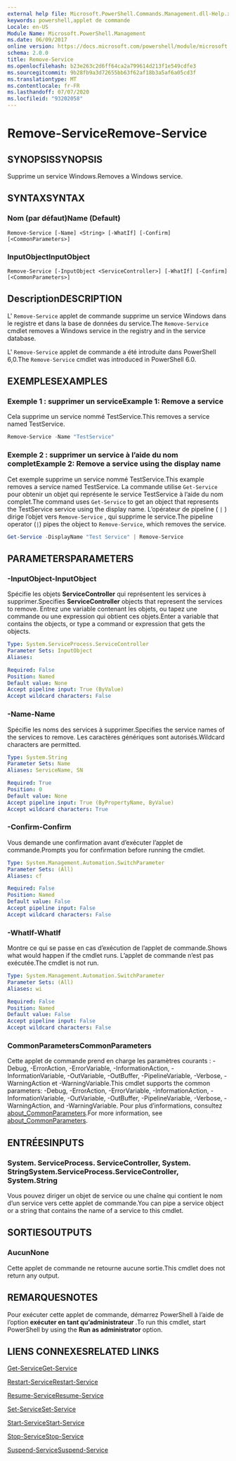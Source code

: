 ```yaml
---
external help file: Microsoft.PowerShell.Commands.Management.dll-Help.xml
keywords: powershell,applet de commande
Locale: en-US
Module Name: Microsoft.PowerShell.Management
ms.date: 06/09/2017
online version: https://docs.microsoft.com/powershell/module/microsoft.powershell.management/remove-service?view=powershell-7.1&WT.mc_id=ps-gethelp
schema: 2.0.0
title: Remove-Service
ms.openlocfilehash: b23e263c2d6ff64ca2a799614d213f1e549cdfe3
ms.sourcegitcommit: 9b28fb9a3d72655bb63f62af18b3a5af6a05cd3f
ms.translationtype: MT
ms.contentlocale: fr-FR
ms.lasthandoff: 07/07/2020
ms.locfileid: "93202058"
---
```

# <span data-ttu-id="f3ac1-103">Remove-Service</span><span class="sxs-lookup"><span data-stu-id="f3ac1-103">Remove-Service</span></span>

## <span data-ttu-id="f3ac1-104">SYNOPSIS</span><span class="sxs-lookup"><span data-stu-id="f3ac1-104">SYNOPSIS</span></span>
<span data-ttu-id="f3ac1-105">Supprime un service Windows.</span><span class="sxs-lookup"><span data-stu-id="f3ac1-105">Removes a Windows service.</span></span>

## <span data-ttu-id="f3ac1-106">SYNTAX</span><span class="sxs-lookup"><span data-stu-id="f3ac1-106">SYNTAX</span></span>

### <span data-ttu-id="f3ac1-107">Nom (par défaut)</span><span class="sxs-lookup"><span data-stu-id="f3ac1-107">Name (Default)</span></span>

```
Remove-Service [-Name] <String> [-WhatIf] [-Confirm] [<CommonParameters>]
```

### <span data-ttu-id="f3ac1-108">InputObject</span><span class="sxs-lookup"><span data-stu-id="f3ac1-108">InputObject</span></span>

```
Remove-Service [-InputObject <ServiceController>] [-WhatIf] [-Confirm] [<CommonParameters>]
```

## <span data-ttu-id="f3ac1-109">Description</span><span class="sxs-lookup"><span data-stu-id="f3ac1-109">DESCRIPTION</span></span>

<span data-ttu-id="f3ac1-110">L' `Remove-Service` applet de commande supprime un service Windows dans le registre et dans la base de données du service.</span><span class="sxs-lookup"><span data-stu-id="f3ac1-110">The `Remove-Service` cmdlet removes a Windows service in the registry and in the service database.</span></span>

<span data-ttu-id="f3ac1-111">L' `Remove-Service` applet de commande a été introduite dans PowerShell 6,0.</span><span class="sxs-lookup"><span data-stu-id="f3ac1-111">The `Remove-Service` cmdlet was introduced in PowerShell 6.0.</span></span>

## <span data-ttu-id="f3ac1-112">EXEMPLES</span><span class="sxs-lookup"><span data-stu-id="f3ac1-112">EXAMPLES</span></span>

### <span data-ttu-id="f3ac1-113">Exemple 1 : supprimer un service</span><span class="sxs-lookup"><span data-stu-id="f3ac1-113">Example 1: Remove a service</span></span>

<span data-ttu-id="f3ac1-114">Cela supprime un service nommé TestService.</span><span class="sxs-lookup"><span data-stu-id="f3ac1-114">This removes a service named TestService.</span></span>

```powershell
Remove-Service -Name "TestService"
```

### <span data-ttu-id="f3ac1-115">Exemple 2 : supprimer un service à l’aide du nom complet</span><span class="sxs-lookup"><span data-stu-id="f3ac1-115">Example 2: Remove a service using the display name</span></span>

<span data-ttu-id="f3ac1-116">Cet exemple supprime un service nommé TestService.</span><span class="sxs-lookup"><span data-stu-id="f3ac1-116">This example removes a service named TestService.</span></span> <span data-ttu-id="f3ac1-117">La commande utilise `Get-Service` pour obtenir un objet qui représente le service TestService à l’aide du nom complet.</span><span class="sxs-lookup"><span data-stu-id="f3ac1-117">The command uses `Get-Service` to get an object that represents the TestService service using the display name.</span></span> <span data-ttu-id="f3ac1-118">L’opérateur de pipeline ( `|` ) dirige l’objet vers `Remove-Service` , qui supprime le service.</span><span class="sxs-lookup"><span data-stu-id="f3ac1-118">The pipeline operator (`|`) pipes the object to `Remove-Service`, which removes the service.</span></span>

```powershell
Get-Service -DisplayName "Test Service" | Remove-Service
```

## <span data-ttu-id="f3ac1-119">PARAMETERS</span><span class="sxs-lookup"><span data-stu-id="f3ac1-119">PARAMETERS</span></span>

### <span data-ttu-id="f3ac1-120">-InputObject</span><span class="sxs-lookup"><span data-stu-id="f3ac1-120">-InputObject</span></span>

<span data-ttu-id="f3ac1-121">Spécifie les objets **ServiceController** qui représentent les services à supprimer.</span><span class="sxs-lookup"><span data-stu-id="f3ac1-121">Specifies **ServiceController** objects that represent the services to remove.</span></span> <span data-ttu-id="f3ac1-122">Entrez une variable contenant les objets, ou tapez une commande ou une expression qui obtient ces objets.</span><span class="sxs-lookup"><span data-stu-id="f3ac1-122">Enter a variable that contains the objects, or type a command or expression that gets the objects.</span></span>

```yaml
Type: System.ServiceProcess.ServiceController
Parameter Sets: InputObject
Aliases:

Required: False
Position: Named
Default value: None
Accept pipeline input: True (ByValue)
Accept wildcard characters: False
```

### <span data-ttu-id="f3ac1-123">-Name</span><span class="sxs-lookup"><span data-stu-id="f3ac1-123">-Name</span></span>

<span data-ttu-id="f3ac1-124">Spécifie les noms des services à supprimer.</span><span class="sxs-lookup"><span data-stu-id="f3ac1-124">Specifies the service names of the services to remove.</span></span> <span data-ttu-id="f3ac1-125">Les caractères génériques sont autorisés.</span><span class="sxs-lookup"><span data-stu-id="f3ac1-125">Wildcard characters are permitted.</span></span>

```yaml
Type: System.String
Parameter Sets: Name
Aliases: ServiceName, SN

Required: True
Position: 0
Default value: None
Accept pipeline input: True (ByPropertyName, ByValue)
Accept wildcard characters: True
```

### <span data-ttu-id="f3ac1-126">-Confirm</span><span class="sxs-lookup"><span data-stu-id="f3ac1-126">-Confirm</span></span>

<span data-ttu-id="f3ac1-127">Vous demande une confirmation avant d’exécuter l’applet de commande.</span><span class="sxs-lookup"><span data-stu-id="f3ac1-127">Prompts you for confirmation before running the cmdlet.</span></span>

```yaml
Type: System.Management.Automation.SwitchParameter
Parameter Sets: (All)
Aliases: cf

Required: False
Position: Named
Default value: False
Accept pipeline input: False
Accept wildcard characters: False
```

### <span data-ttu-id="f3ac1-128">-WhatIf</span><span class="sxs-lookup"><span data-stu-id="f3ac1-128">-WhatIf</span></span>

<span data-ttu-id="f3ac1-129">Montre ce qui se passe en cas d’exécution de l’applet de commande.</span><span class="sxs-lookup"><span data-stu-id="f3ac1-129">Shows what would happen if the cmdlet runs.</span></span> <span data-ttu-id="f3ac1-130">L’applet de commande n’est pas exécutée.</span><span class="sxs-lookup"><span data-stu-id="f3ac1-130">The cmdlet is not run.</span></span>

```yaml
Type: System.Management.Automation.SwitchParameter
Parameter Sets: (All)
Aliases: wi

Required: False
Position: Named
Default value: False
Accept pipeline input: False
Accept wildcard characters: False
```

### <span data-ttu-id="f3ac1-131">CommonParameters</span><span class="sxs-lookup"><span data-stu-id="f3ac1-131">CommonParameters</span></span>

<span data-ttu-id="f3ac1-132">Cette applet de commande prend en charge les paramètres courants : -Debug, -ErrorAction, -ErrorVariable, -InformationAction, -InformationVariable, -OutVariable, -OutBuffer, -PipelineVariable, -Verbose, -WarningAction et -WarningVariable.</span><span class="sxs-lookup"><span data-stu-id="f3ac1-132">This cmdlet supports the common parameters: -Debug, -ErrorAction, -ErrorVariable, -InformationAction, -InformationVariable, -OutVariable, -OutBuffer, -PipelineVariable, -Verbose, -WarningAction, and -WarningVariable.</span></span> <span data-ttu-id="f3ac1-133">Pour plus d’informations, consultez [about_CommonParameters](https://go.microsoft.com/fwlink/?LinkID=113216).</span><span class="sxs-lookup"><span data-stu-id="f3ac1-133">For more information, see [about_CommonParameters](https://go.microsoft.com/fwlink/?LinkID=113216).</span></span>

## <span data-ttu-id="f3ac1-134">ENTRÉES</span><span class="sxs-lookup"><span data-stu-id="f3ac1-134">INPUTS</span></span>

### <span data-ttu-id="f3ac1-135">System. ServiceProcess. ServiceController, System. String</span><span class="sxs-lookup"><span data-stu-id="f3ac1-135">System.ServiceProcess.ServiceController, System.String</span></span>

<span data-ttu-id="f3ac1-136">Vous pouvez diriger un objet de service ou une chaîne qui contient le nom d’un service vers cette applet de commande.</span><span class="sxs-lookup"><span data-stu-id="f3ac1-136">You can pipe a service object or a string that contains the name of a service to this cmdlet.</span></span>

## <span data-ttu-id="f3ac1-137">SORTIES</span><span class="sxs-lookup"><span data-stu-id="f3ac1-137">OUTPUTS</span></span>

### <span data-ttu-id="f3ac1-138">Aucun</span><span class="sxs-lookup"><span data-stu-id="f3ac1-138">None</span></span>

<span data-ttu-id="f3ac1-139">Cette applet de commande ne retourne aucune sortie.</span><span class="sxs-lookup"><span data-stu-id="f3ac1-139">This cmdlet does not return any output.</span></span>

## <span data-ttu-id="f3ac1-140">REMARQUES</span><span class="sxs-lookup"><span data-stu-id="f3ac1-140">NOTES</span></span>

<span data-ttu-id="f3ac1-141">Pour exécuter cette applet de commande, démarrez PowerShell à l’aide de l’option **exécuter en tant qu’administrateur** .</span><span class="sxs-lookup"><span data-stu-id="f3ac1-141">To run this cmdlet, start PowerShell by using the **Run as administrator** option.</span></span>

## <span data-ttu-id="f3ac1-142">LIENS CONNEXES</span><span class="sxs-lookup"><span data-stu-id="f3ac1-142">RELATED LINKS</span></span>

[<span data-ttu-id="f3ac1-143">Get-Service</span><span class="sxs-lookup"><span data-stu-id="f3ac1-143">Get-Service</span></span>](Get-Service.md)

[<span data-ttu-id="f3ac1-144">Restart-Service</span><span class="sxs-lookup"><span data-stu-id="f3ac1-144">Restart-Service</span></span>](Restart-Service.md)

[<span data-ttu-id="f3ac1-145">Resume-Service</span><span class="sxs-lookup"><span data-stu-id="f3ac1-145">Resume-Service</span></span>](Resume-Service.md)

[<span data-ttu-id="f3ac1-146">Set-Service</span><span class="sxs-lookup"><span data-stu-id="f3ac1-146">Set-Service</span></span>](Set-Service.md)

[<span data-ttu-id="f3ac1-147">Start-Service</span><span class="sxs-lookup"><span data-stu-id="f3ac1-147">Start-Service</span></span>](Start-Service.md)

[<span data-ttu-id="f3ac1-148">Stop-Service</span><span class="sxs-lookup"><span data-stu-id="f3ac1-148">Stop-Service</span></span>](Stop-Service.md)

[<span data-ttu-id="f3ac1-149">Suspend-Service</span><span class="sxs-lookup"><span data-stu-id="f3ac1-149">Suspend-Service</span></span>](Suspend-Service.md)

